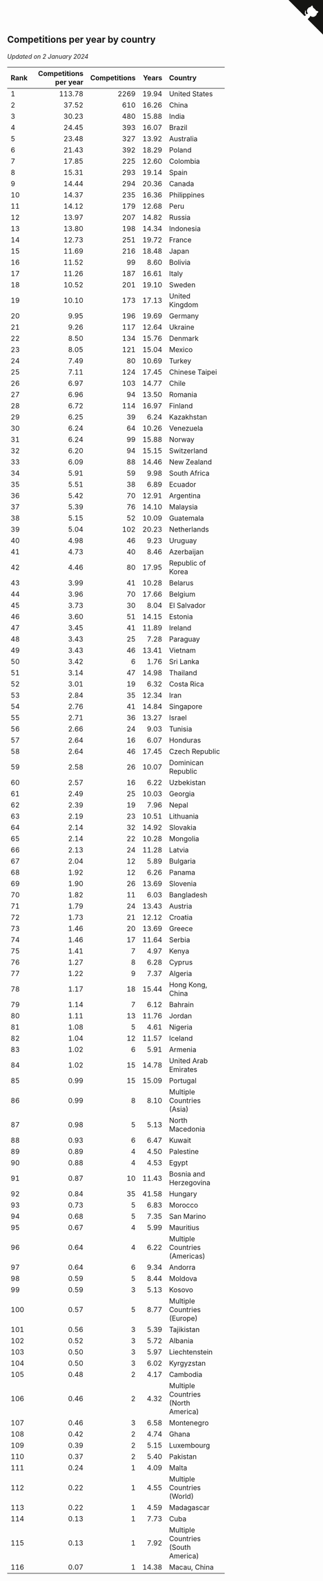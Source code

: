 ## Competitions per year by country

*Updated on  2 January 2024*

| Rank | Competitions per year | Competitions | Years | Country |
| :--- | ---: | ---: | ---: | :--- |
| 1 | 113.78 | 2269 | 19.94 | United States |
| 2 | 37.52 | 610 | 16.26 | China |
| 3 | 30.23 | 480 | 15.88 | India |
| 4 | 24.45 | 393 | 16.07 | Brazil |
| 5 | 23.48 | 327 | 13.92 | Australia |
| 6 | 21.43 | 392 | 18.29 | Poland |
| 7 | 17.85 | 225 | 12.60 | Colombia |
| 8 | 15.31 | 293 | 19.14 | Spain |
| 9 | 14.44 | 294 | 20.36 | Canada |
| 10 | 14.37 | 235 | 16.36 | Philippines |
| 11 | 14.12 | 179 | 12.68 | Peru |
| 12 | 13.97 | 207 | 14.82 | Russia |
| 13 | 13.80 | 198 | 14.34 | Indonesia |
| 14 | 12.73 | 251 | 19.72 | France |
| 15 | 11.69 | 216 | 18.48 | Japan |
| 16 | 11.52 | 99 | 8.60 | Bolivia |
| 17 | 11.26 | 187 | 16.61 | Italy |
| 18 | 10.52 | 201 | 19.10 | Sweden |
| 19 | 10.10 | 173 | 17.13 | United Kingdom |
| 20 | 9.95 | 196 | 19.69 | Germany |
| 21 | 9.26 | 117 | 12.64 | Ukraine |
| 22 | 8.50 | 134 | 15.76 | Denmark |
| 23 | 8.05 | 121 | 15.04 | Mexico |
| 24 | 7.49 | 80 | 10.69 | Turkey |
| 25 | 7.11 | 124 | 17.45 | Chinese Taipei |
| 26 | 6.97 | 103 | 14.77 | Chile |
| 27 | 6.96 | 94 | 13.50 | Romania |
| 28 | 6.72 | 114 | 16.97 | Finland |
| 29 | 6.25 | 39 | 6.24 | Kazakhstan |
| 30 | 6.24 | 64 | 10.26 | Venezuela |
| 31 | 6.24 | 99 | 15.88 | Norway |
| 32 | 6.20 | 94 | 15.15 | Switzerland |
| 33 | 6.09 | 88 | 14.46 | New Zealand |
| 34 | 5.91 | 59 | 9.98 | South Africa |
| 35 | 5.51 | 38 | 6.89 | Ecuador |
| 36 | 5.42 | 70 | 12.91 | Argentina |
| 37 | 5.39 | 76 | 14.10 | Malaysia |
| 38 | 5.15 | 52 | 10.09 | Guatemala |
| 39 | 5.04 | 102 | 20.23 | Netherlands |
| 40 | 4.98 | 46 | 9.23 | Uruguay |
| 41 | 4.73 | 40 | 8.46 | Azerbaijan |
| 42 | 4.46 | 80 | 17.95 | Republic of Korea |
| 43 | 3.99 | 41 | 10.28 | Belarus |
| 44 | 3.96 | 70 | 17.66 | Belgium |
| 45 | 3.73 | 30 | 8.04 | El Salvador |
| 46 | 3.60 | 51 | 14.15 | Estonia |
| 47 | 3.45 | 41 | 11.89 | Ireland |
| 48 | 3.43 | 25 | 7.28 | Paraguay |
| 49 | 3.43 | 46 | 13.41 | Vietnam |
| 50 | 3.42 | 6 | 1.76 | Sri Lanka |
| 51 | 3.14 | 47 | 14.98 | Thailand |
| 52 | 3.01 | 19 | 6.32 | Costa Rica |
| 53 | 2.84 | 35 | 12.34 | Iran |
| 54 | 2.76 | 41 | 14.84 | Singapore |
| 55 | 2.71 | 36 | 13.27 | Israel |
| 56 | 2.66 | 24 | 9.03 | Tunisia |
| 57 | 2.64 | 16 | 6.07 | Honduras |
| 58 | 2.64 | 46 | 17.45 | Czech Republic |
| 59 | 2.58 | 26 | 10.07 | Dominican Republic |
| 60 | 2.57 | 16 | 6.22 | Uzbekistan |
| 61 | 2.49 | 25 | 10.03 | Georgia |
| 62 | 2.39 | 19 | 7.96 | Nepal |
| 63 | 2.19 | 23 | 10.51 | Lithuania |
| 64 | 2.14 | 32 | 14.92 | Slovakia |
| 65 | 2.14 | 22 | 10.28 | Mongolia |
| 66 | 2.13 | 24 | 11.28 | Latvia |
| 67 | 2.04 | 12 | 5.89 | Bulgaria |
| 68 | 1.92 | 12 | 6.26 | Panama |
| 69 | 1.90 | 26 | 13.69 | Slovenia |
| 70 | 1.82 | 11 | 6.03 | Bangladesh |
| 71 | 1.79 | 24 | 13.43 | Austria |
| 72 | 1.73 | 21 | 12.12 | Croatia |
| 73 | 1.46 | 20 | 13.69 | Greece |
| 74 | 1.46 | 17 | 11.64 | Serbia |
| 75 | 1.41 | 7 | 4.97 | Kenya |
| 76 | 1.27 | 8 | 6.28 | Cyprus |
| 77 | 1.22 | 9 | 7.37 | Algeria |
| 78 | 1.17 | 18 | 15.44 | Hong Kong, China |
| 79 | 1.14 | 7 | 6.12 | Bahrain |
| 80 | 1.11 | 13 | 11.76 | Jordan |
| 81 | 1.08 | 5 | 4.61 | Nigeria |
| 82 | 1.04 | 12 | 11.57 | Iceland |
| 83 | 1.02 | 6 | 5.91 | Armenia |
| 84 | 1.02 | 15 | 14.78 | United Arab Emirates |
| 85 | 0.99 | 15 | 15.09 | Portugal |
| 86 | 0.99 | 8 | 8.10 | Multiple Countries (Asia) |
| 87 | 0.98 | 5 | 5.13 | North Macedonia |
| 88 | 0.93 | 6 | 6.47 | Kuwait |
| 89 | 0.89 | 4 | 4.50 | Palestine |
| 90 | 0.88 | 4 | 4.53 | Egypt |
| 91 | 0.87 | 10 | 11.43 | Bosnia and Herzegovina |
| 92 | 0.84 | 35 | 41.58 | Hungary |
| 93 | 0.73 | 5 | 6.83 | Morocco |
| 94 | 0.68 | 5 | 7.35 | San Marino |
| 95 | 0.67 | 4 | 5.99 | Mauritius |
| 96 | 0.64 | 4 | 6.22 | Multiple Countries (Americas) |
| 97 | 0.64 | 6 | 9.34 | Andorra |
| 98 | 0.59 | 5 | 8.44 | Moldova |
| 99 | 0.59 | 3 | 5.13 | Kosovo |
| 100 | 0.57 | 5 | 8.77 | Multiple Countries (Europe) |
| 101 | 0.56 | 3 | 5.39 | Tajikistan |
| 102 | 0.52 | 3 | 5.72 | Albania |
| 103 | 0.50 | 3 | 5.97 | Liechtenstein |
| 104 | 0.50 | 3 | 6.02 | Kyrgyzstan |
| 105 | 0.48 | 2 | 4.17 | Cambodia |
| 106 | 0.46 | 2 | 4.32 | Multiple Countries (North America) |
| 107 | 0.46 | 3 | 6.58 | Montenegro |
| 108 | 0.42 | 2 | 4.74 | Ghana |
| 109 | 0.39 | 2 | 5.15 | Luxembourg |
| 110 | 0.37 | 2 | 5.40 | Pakistan |
| 111 | 0.24 | 1 | 4.09 | Malta |
| 112 | 0.22 | 1 | 4.55 | Multiple Countries (World) |
| 113 | 0.22 | 1 | 4.59 | Madagascar |
| 114 | 0.13 | 1 | 7.73 | Cuba |
| 115 | 0.13 | 1 | 7.92 | Multiple Countries (South America) |
| 116 | 0.07 | 1 | 14.38 | Macau, China |


<a href="https://github.com/JustinTimeCuber/wca_statistics" class="github-corner" aria-label="View source on Github"><svg width="80" height="80" viewBox="0 0 250 250" style="fill:#151513; color:#fff; position: absolute; top: 0; border: 0; right: 0;" aria-hidden="true"><path d="M0,0 L115,115 L130,115 L142,142 L250,250 L250,0 Z"></path><path d="M128.3,109.0 C113.8,99.7 119.0,89.6 119.0,89.6 C122.0,82.7 120.5,78.6 120.5,78.6 C119.2,72.0 123.4,76.3 123.4,76.3 C127.3,80.9 125.5,87.3 125.5,87.3 C122.9,97.6 130.6,101.9 134.4,103.2" fill="currentColor" style="transform-origin: 130px 106px;" class="octo-arm"></path><path d="M115.0,115.0 C114.9,115.1 118.7,116.5 119.8,115.4 L133.7,101.6 C136.9,99.2 139.9,98.4 142.2,98.6 C133.8,88.0 127.5,74.4 143.8,58.0 C148.5,53.4 154.0,51.2 159.7,51.0 C160.3,49.4 163.2,43.6 171.4,40.1 C171.4,40.1 176.1,42.5 178.8,56.2 C183.1,58.6 187.2,61.8 190.9,65.4 C194.5,69.0 197.7,73.2 200.1,77.6 C213.8,80.2 216.3,84.9 216.3,84.9 C212.7,93.1 206.9,96.0 205.4,96.6 C205.1,102.4 203.0,107.8 198.3,112.5 C181.9,128.9 168.3,122.5 157.7,114.1 C157.9,116.9 156.7,120.9 152.7,124.9 L141.0,136.5 C139.8,137.7 141.6,141.9 141.8,141.8 Z" fill="currentColor" class="octo-body"></path></svg></a><style>.github-corner:hover .octo-arm{animation:octocat-wave 560ms ease-in-out}@keyframes octocat-wave{0%,100%{transform:rotate(0)}20%,60%{transform:rotate(-25deg)}40%,80%{transform:rotate(10deg)}}@media (max-width:500px){.github-corner:hover .octo-arm{animation:none}.github-corner .octo-arm{animation:octocat-wave 560ms ease-in-out}}</style>

